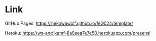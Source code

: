 # Link
GitHub Pages: https://nekowawolf.github.io/fe2024/template/

Heroku: https://ws-andikamf-8a9eea7e7e50.herokuapp.com/presensi